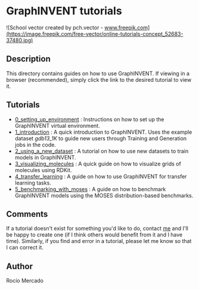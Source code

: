 # GraphINVENT tutorials

![School vector created by pch.vector - www.freepik.com](https://image.freepik.com/free-vector/online-tutorials-concept_52683-37480.jpg)

## Description
This directory contains guides on how to use GraphINVENT. If viewing in a browser (recommended), simply click the link to the desired tutorial to view it.

## Tutorials
* [0_setting_up_environment](./0_setting_up_environment.md) : Instructions on how to set up the GraphINVENT virtual environment.
* [1_introduction](./1_introduction.md) : A quick introduction to GraphINVENT. Uses the example dataset *gdb13_1K* to guide new users through Training and Generation jobs in the code.
* [2_using_a_new_dataset](./2_using_a_new_dataset.md) : A tutorial on how to use new datasets to train models in GraphINVENT.
* [3_visualizing_molecules](./3_visualizing_molecules.md) : A quick guide on how to visualize grids of molecules using RDKit.
* [4_transfer_learning](./4_transfer_learning.md) : A guide on how to use GraphINVENT for transfer learning tasks.
* [5_benchmarking_with_moses](./5_benchmarking_with_moses.md) : A guide on how to benchmark GraphINVENT models using the MOSES distribution-based benchmarks.

## Comments
If a tutorial doesn't exist for something you'd like to do, contact [me](https://github.com/rociomer) and I'll be happy to create one (if I think others would benefit from it and I have time). Similarly, if you find and error in a tutorial, please let me know so that I can correct it.

## Author
Rocío Mercado

